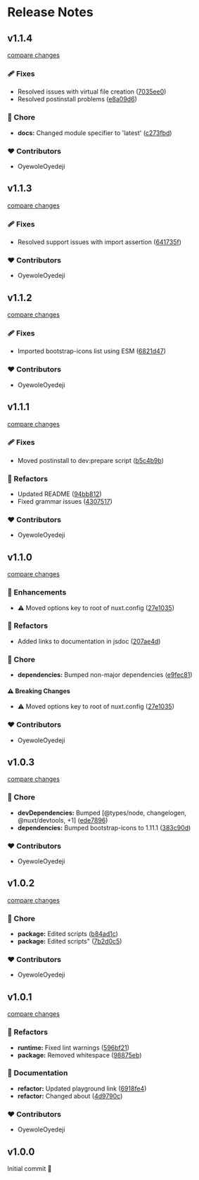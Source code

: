 # Release Notes

## v1.1.4

[compare changes](https://github.com/OyewoleOyedeji/nuxt-bootstrap-icons/compare/v1.1.3...v1.1.4)

### 🩹 Fixes

- Resolved issues with virtual file creation ([7035ee0](https://github.com/OyewoleOyedeji/nuxt-bootstrap-icons/commit/7035ee0))
- Resolved postinstall problems ([e8a09d6](https://github.com/OyewoleOyedeji/nuxt-bootstrap-icons/commit/e8a09d6))

### 🏡 Chore

- **docs:** Changed module specifier to 'latest' ([c273fbd](https://github.com/OyewoleOyedeji/nuxt-bootstrap-icons/commit/c273fbd))

### ❤️ Contributors

- OyewoleOyedeji

## v1.1.3

[compare changes](https://github.com/OyewoleOyedeji/nuxt-bootstrap-icons/compare/v1.1.2...v1.1.3)

### 🩹 Fixes

- Resolved support issues with import assertion ([641735f](https://github.com/OyewoleOyedeji/nuxt-bootstrap-icons/commit/641735f))

### ❤️ Contributors

- OyewoleOyedeji

## v1.1.2

[compare changes](https://github.com/OyewoleOyedeji/nuxt-bootstrap-icons/compare/v1.1.1...v1.1.2)

### 🩹 Fixes

- Imported bootstrap-icons list using ESM ([6821d47](https://github.com/OyewoleOyedeji/nuxt-bootstrap-icons/commit/6821d47))

### ❤️ Contributors

- OyewoleOyedeji

## v1.1.1

[compare changes](https://github.com/OyewoleOyedeji/nuxt-bootstrap-icons/compare/v1.1.0...v1.1.1)

### 🩹 Fixes

- Moved postinstall to dev:prepare script ([b5c4b9b](https://github.com/OyewoleOyedeji/nuxt-bootstrap-icons/commit/b5c4b9b))

### 💅 Refactors

- Updated README ([94bb812](https://github.com/OyewoleOyedeji/nuxt-bootstrap-icons/commit/94bb812))
- Fixed grammar issues ([4307517](https://github.com/OyewoleOyedeji/nuxt-bootstrap-icons/commit/4307517))

### ❤️ Contributors

- OyewoleOyedeji

## v1.1.0

[compare changes](https://github.com/OyewoleOyedeji/nuxt-bootstrap-icons/compare/v1.0.3...v1.1.0)

### 🚀 Enhancements

- ⚠️  Moved options key to root of nuxt.config ([27e1035](https://github.com/OyewoleOyedeji/nuxt-bootstrap-icons/commit/27e1035))

### 💅 Refactors

- Added links to documentation in jsdoc ([207ae4d](https://github.com/OyewoleOyedeji/nuxt-bootstrap-icons/commit/207ae4d))

### 🏡 Chore

- **dependencies:** Bumped non-major dependencies ([e9fec81](https://github.com/OyewoleOyedeji/nuxt-bootstrap-icons/commit/e9fec81))

#### ⚠️ Breaking Changes

- ⚠️  Moved options key to root of nuxt.config ([27e1035](https://github.com/OyewoleOyedeji/nuxt-bootstrap-icons/commit/27e1035))

### ❤️ Contributors

- OyewoleOyedeji

## v1.0.3

[compare changes](https://github.com/OyewoleOyedeji/nuxt-bootstrap-icons/compare/v1.0.2...v1.0.3)

### 🏡 Chore

- **devDependencies:** Bumped [@types/node, changelogen, @nuxt/devtools, +1] ([ede7896](https://github.com/OyewoleOyedeji/nuxt-bootstrap-icons/commit/ede7896))
- **dependencies:** Bumped bootstrap-icons to 1.11.1 ([383c90d](https://github.com/OyewoleOyedeji/nuxt-bootstrap-icons/commit/383c90d))

### ❤️ Contributors

- OyewoleOyedeji

## v1.0.2

[compare changes](https://github.com/OyewoleOyedeji/nuxt-bootstrap-icons/compare/v1.0.1...v1.0.2)

### 🏡 Chore

- **package:** Edited scripts ([b84ad1c](https://github.com/OyewoleOyedeji/nuxt-bootstrap-icons/commit/b84ad1c))
- **package:** Edited scripts" ([7b2d0c5](https://github.com/OyewoleOyedeji/nuxt-bootstrap-icons/commit/7b2d0c5))

### ❤️ Contributors

- OyewoleOyedeji

## v1.0.1

[compare changes](https://github.com/OyewoleOyedeji/nuxt-bootstrap-icons/compare/v1.0.0...v1.0.1)

### 💅 Refactors

- **runtime:** Fixed lint warnings ([596bf21](https://github.com/OyewoleOyedeji/nuxt-bootstrap-icons/commit/596bf21))
- **package:** Removed whitespace ([98875eb](https://github.com/OyewoleOyedeji/nuxt-bootstrap-icons/commit/98875eb))

### 📖 Documentation

- **refactor:** Updated playground link ([6918fe4](https://github.com/OyewoleOyedeji/nuxt-bootstrap-icons/commit/6918fe4))
- **refactor:** Changed about ([4d9790c](https://github.com/OyewoleOyedeji/nuxt-bootstrap-icons/commit/4d9790c))

### ❤️ Contributors

- OyewoleOyedeji

## v1.0.0

Initial commit 🎉
